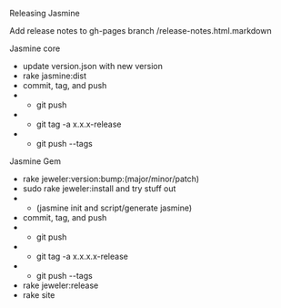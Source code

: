 Releasing Jasmine

Add release notes to gh-pages branch /release-notes.html.markdown

Jasmine core

* update version.json with new version
* rake jasmine:dist
* commit, tag, and push
* * git push
* * git tag -a x.x.x-release
* * git push --tags

Jasmine Gem

* rake jeweler:version:bump:(major/minor/patch)
* sudo rake jeweler:install and try stuff out
* * (jasmine init and script/generate jasmine)
* commit, tag, and push
* * git push
* * git tag -a x.x.x.x-release
* * git push --tags
* rake jeweler:release
* rake site

